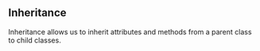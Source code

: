 ## Inheritance

Inheritance allows us to inherit attributes and methods from a parent class to child classes.
